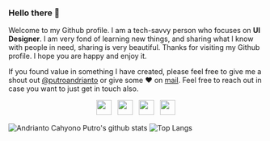 ### Hello there 👋

Welcome to my Github profile.
I am a tech-savvy person who focuses on <b>UI Designer</b>. I am very fond of learning new things, and sharing what I know with people in need, sharing is very beautiful.
Thanks for visiting my Github profile. I hope you are happy and enjoy it. 

If you found value in something I have created, please feel free to give me a shout out [@putroandrianto](https://twitter.com/putroandrianto/) or give some ♥ on [mail](mailto:andri.c.putro@gmail.com). Feel free to reach out in case you want to just get in touch also.

<p align='center'>
<a href="https://www.linkedin.com/in/putroandrianto/"><img height="30" src="https://github.com/singhkshitij/singhkshitij/blob/master/linkedin.png?raw=true"></a>&nbsp;&nbsp;
<a href="https://twitter.com/putroandrianto"><img height="30" src="https://github.com/singhkshitij/singhkshitij/blob/master/twitter.png?raw=true"></a>&nbsp;&nbsp;
<a href="https://www.instagram.com/thecakto/"><img height="30" src="https://github.com/singhkshitij/singhkshitij/blob/master/instagram.png?raw=true"></a>&nbsp;&nbsp;
<a href="mailto:andri.c.putro@gmail.com"><img height="30" src="https://github.com/singhkshitij/singhkshitij/blob/master/mail.png?raw=true"></a>
</p>

![Andrianto Cahyono Putro's github stats](https://github-readme-stats.vercel.app/api?username=putroandrianto&hide=contribs,prs&show_icons=true&hide_border=true&title_color=000)
![Top Langs](https://github-readme-stats.vercel.app/api/top-langs/?username=putroandrianto&layout=compact&hide_border=true)
